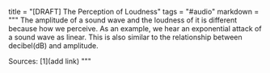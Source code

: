 title = "[DRAFT] The Perception of Loudness"
tags = "#audio"
markdown = """
The amplitude of a sound wave and the loudness of it is different because how we perceive. As an example, we hear an exponential attack of a sound wave as linear. This is also similar to the relationship between decibel(dB) and amplitude.

Sources:
[1](add link)
"""